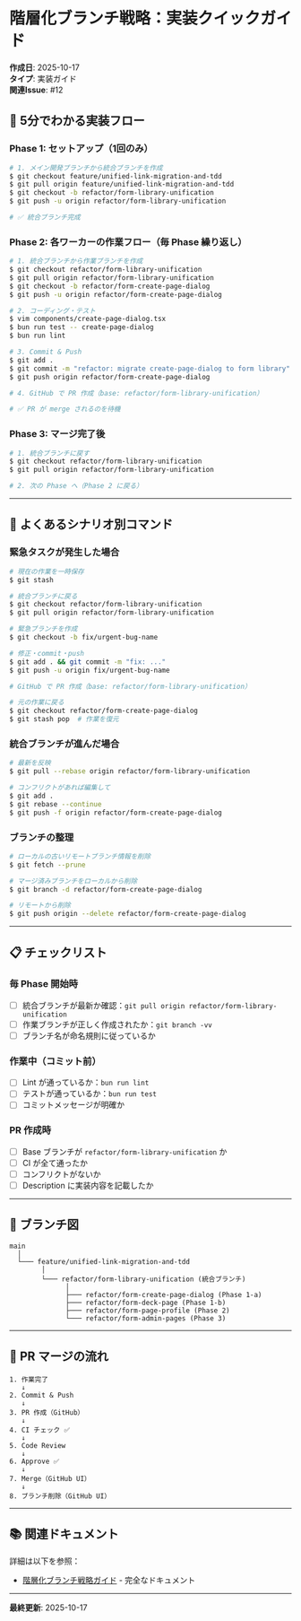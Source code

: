 # 階層化ブランチ戦略：実装クイックガイド

**作成日**: 2025-10-17  
**タイプ**: 実装ガイド  
**関連Issue**: #12

## 🚀 5分でわかる実装フロー

### Phase 1: セットアップ（1回のみ）

```bash
# 1. メイン開発ブランチから統合ブランチを作成
$ git checkout feature/unified-link-migration-and-tdd
$ git pull origin feature/unified-link-migration-and-tdd
$ git checkout -b refactor/form-library-unification
$ git push -u origin refactor/form-library-unification

# ✅ 統合ブランチ完成
```

### Phase 2: 各ワーカーの作業フロー（毎 Phase 繰り返し）

```bash
# 1. 統合ブランチから作業ブランチを作成
$ git checkout refactor/form-library-unification
$ git pull origin refactor/form-library-unification
$ git checkout -b refactor/form-create-page-dialog
$ git push -u origin refactor/form-create-page-dialog

# 2. コーディング・テスト
$ vim components/create-page-dialog.tsx
$ bun run test -- create-page-dialog
$ bun run lint

# 3. Commit & Push
$ git add .
$ git commit -m "refactor: migrate create-page-dialog to form library"
$ git push origin refactor/form-create-page-dialog

# 4. GitHub で PR 作成（base: refactor/form-library-unification）

# ✅ PR が merge されるのを待機
```

### Phase 3: マージ完了後

```bash
# 1. 統合ブランチに戻す
$ git checkout refactor/form-library-unification
$ git pull origin refactor/form-library-unification

# 2. 次の Phase へ（Phase 2 に戻る）
```

---

## 🔄 よくあるシナリオ別コマンド

### 緊急タスクが発生した場合

```bash
# 現在の作業を一時保存
$ git stash

# 統合ブランチに戻る
$ git checkout refactor/form-library-unification
$ git pull origin refactor/form-library-unification

# 緊急ブランチを作成
$ git checkout -b fix/urgent-bug-name

# 修正・commit・push
$ git add . && git commit -m "fix: ..."
$ git push -u origin fix/urgent-bug-name

# GitHub で PR 作成（base: refactor/form-library-unification）

# 元の作業に戻る
$ git checkout refactor/form-create-page-dialog
$ git stash pop  # 作業を復元
```

### 統合ブランチが進んだ場合

```bash
# 最新を反映
$ git pull --rebase origin refactor/form-library-unification

# コンフリクトがあれば編集して
$ git add .
$ git rebase --continue
$ git push -f origin refactor/form-create-page-dialog
```

### ブランチの整理

```bash
# ローカルの古いリモートブランチ情報を削除
$ git fetch --prune

# マージ済みブランチをローカルから削除
$ git branch -d refactor/form-create-page-dialog

# リモートから削除
$ git push origin --delete refactor/form-create-page-dialog
```

---

## 📋 チェックリスト

### 毎 Phase 開始時

- [ ] 統合ブランチが最新か確認：`git pull origin refactor/form-library-unification`
- [ ] 作業ブランチが正しく作成されたか：`git branch -vv`
- [ ] ブランチ名が命名規則に従っているか

### 作業中（コミット前）

- [ ] Lint が通っているか：`bun run lint`
- [ ] テストが通っているか：`bun run test`
- [ ] コミットメッセージが明確か

### PR 作成時

- [ ] Base ブランチが `refactor/form-library-unification` か
- [ ] CI が全て通ったか
- [ ] コンフリクトがないか
- [ ] Description に実装内容を記載したか

---

## 🔗 ブランチ図

```
main
  │
  └─── feature/unified-link-migration-and-tdd
        │
        └─── refactor/form-library-unification (統合ブランチ)
              │
              ├─── refactor/form-create-page-dialog (Phase 1-a)
              ├─── refactor/form-deck-page (Phase 1-b)
              ├─── refactor/form-page-profile (Phase 2)
              └─── refactor/form-admin-pages (Phase 3)
```

---

## 🎯 PR マージの流れ

```
1. 作業完了
   ↓
2. Commit & Push
   ↓
3. PR 作成（GitHub）
   ↓
4. CI チェック ✅
   ↓
5. Code Review
   ↓
6. Approve ✅
   ↓
7. Merge（GitHub UI）
   ↓
8. ブランチ削除（GitHub UI）
```

---

## 📚 関連ドキュメント

詳細は以下を参照：
- [階層化ブランチ戦略ガイド](./20251017_01_hierarchical-branch-strategy.md) - 完全なドキュメント

---

**最終更新**: 2025-10-17
